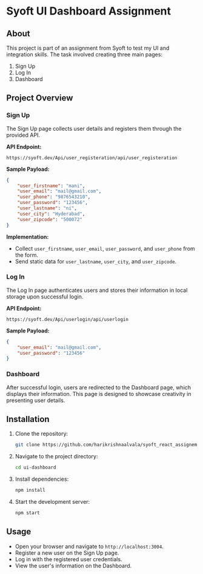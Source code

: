 # Syoft UI Dashboard Assignment

## About

This project is part of an assignment from Syoft to test my UI and integration skills. The task involved creating three main pages:

1. Sign Up
2. Log In
3. Dashboard

## Project Overview

### Sign Up

The Sign Up page collects user details and registers them through the provided API.

**API Endpoint:**
```
https://syoft.dev/Api/user_registeration/api/user_registeration
```

**Sample Payload:**
```json
{
    "user_firstname": "mani",
    "user_email": "mail@gmail.com",
    "user_phone": "9876543210",
    "user_password": "123456",
    "user_lastname": "ni",
    "user_city": "Hyderabad",
    "user_zipcode": "500072"
}
```

**Implementation:**

- Collect `user_firstname`, `user_email`, `user_password`, and `user_phone` from the form.
- Send static data for `user_lastname`, `user_city`, and `user_zipcode`.

### Log In

The Log In page authenticates users and stores their information in local storage upon successful login.

**API Endpoint:**
```
https://syoft.dev/Api/userlogin/api/userlogin
```

**Sample Payload:**
```json
{
    "user_email": "mail@gmail.com",
    "user_password": "123456"
}
```

### Dashboard

After successful login, users are redirected to the Dashboard page, which displays their information. This page is designed to showcase creativity in presenting user details.

## Installation

1. Clone the repository:
   ```bash
   git clone https://github.com/harikrishnaalvala/syoft_react_assignement.git
   ```
2. Navigate to the project directory:
   ```bash
   cd ui-dashboard
   ```
3. Install dependencies:
   ```bash
   npm install
   ```
4. Start the development server:
   ```bash
   npm start
   ```

## Usage

- Open your browser and navigate to `http://localhost:3004`.
- Register a new user on the Sign Up page.
- Log in with the registered user credentials.
- View the user's information on the Dashboard.